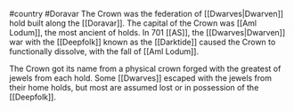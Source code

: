 #country #Doravar
The Crown was the federation of [[Dwarves|Dwarven]] hold built along the [[Doravar]]. The capital of the Crown was [[Aml Lodum]], the most ancient of holds. In 701 [[AS]], the [[Dwarves|Dwarven]] war with the [[Deepfolk]] known as the [[Darktide]] caused the Crown to functionally dissolve, with the fall of [[Aml Lodum]].

The Crown got its name from a physical crown forged with the greatest of jewels from each hold. Some [[Dwarves]] escaped with the jewels from their home holds, but most are assumed lost or in possession of the [[Deepfolk]].